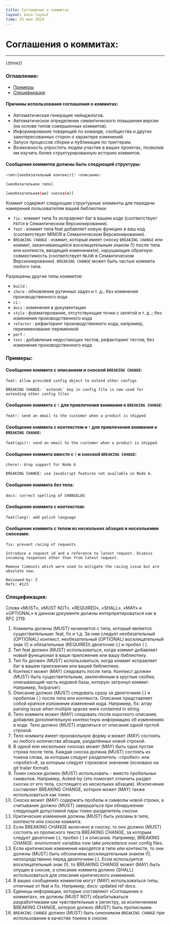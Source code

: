```yaml
---
title: Соглашения о коммитах
layout: base-layout
time: 25 мая 2024
---
```


# Соглашения о коммитах:
---

<time>{{time}}</time>

### Оглавление:

- [Примеры](#примеры)
- [Спецификация](#спецификация)

#### Причины использования соглашения о коммитах:
- Автоматическая генерация чейнджлогов.
- Автоматическое определение семантического повышения версии (на основе типов совершенных коммитов).
- Информирование товарищей по команде, сообщества и других заинтересованных сторон о характере изменений.
- Запуск процессов сборки и публикации по триггерам.
- Возможность упростить людям участие в ваших проектах, позволив им изучить более структурированную историю коммитов.
  
#### Сообщения коммитов должны быть следующей структуры:

```bash
<тип>[необязательный контекст]: <описание>

[необязательное тело]

[необязательная(ые) сноска(и)]
```

Коммит содержит следующие структурные элементы для передачи намерений пользователям вашей библиотеки:

- `fix` : коммит типа fix исправляет баг в вашем коде (соответствует `PATCH` в Cемантическом Версионировании).
- `feat` : коммит типа feat добавляет новую функцию в ваш код (соответствует MINOR в Cемантическом Версионировании).
- `BREAKING CHANGE` : коммит, который имеет сноску `BREAKING CHANGE` или коммит, заканчивающийся восклицательным знаком (!) после типа или контекста, вводящий изменение(я), нарушающие обратную совместимость (соответствует `MAJOR` в Cемантическом Версионировании). `BREAKING CHANGE` может быть частью коммита любого типа.

Разрешены другие типы коммитов:

- `build` :
- `chore` : обновление рутинных задач и т. д.; без изменения производственного кода
- `ci` :
- `docs` : изменения в документации
- `style` : форматирование, отсутствующие точки с запятой и т. д .; без изменения производственного кода
- `refactor` : рефакторинг производственного кода, например, переименование переменной
- `perf` :
- `test` : добавление недостающих тестов, рефакторинг тестов; без изменения производственного кода

### Примеры:

#### Сообщение коммита с описанием и сноской `BREAKING CHANGE`:
```
feat: allow provided config object to extend other configs

BREAKING CHANGE: `extends` key in config file is now used for extending other config files
```

#### Сообщение коммита с `!` для привлечения внимания к `BREAKING CHANGE`:
```
feat!: send an email to the customer when a product is shipped
```

#### Сообщение коммита с контекстом и `!` для привлечения внимания к `BREAKING CHANGE`:
```
feat(api)!: send an email to the customer when a product is shipped
```

#### Сообщение коммита вместе с `!` и сноской `BREAKING CHANGE`:
```
chore!: drop support for Node 6

BREAKING CHANGE: use JavaScript features not available in Node 6.
```

#### Сообщение коммита без тела:
```
docs: correct spelling of CHANGELOG
```

#### Сообщение коммита с контекстом:
```
feat(lang): add polish language
```

#### Сообщение коммита с телом из нескольких абзацев и несколькими сносками:
```
fix: prevent racing of requests

Introduce a request id and a reference to latest request. Dismiss
incoming responses other than from latest request.

Remove timeouts which were used to mitigate the racing issue but are
obsolete now.

Reviewed-by: Z
Refs: #123
```

### Спецификация:

Слова «MUST», «MUST NOT», «REQUIRED», «SHALL», «MAY» и «OPTIONAL» в данном документе должны интерпретироваться как в RFC 2119.

1. Коммиты должны (MUST) начинается с типа, который является существительным: feat, fix и т.д. За ним следует необязательный (OPTIONAL) контекст, необязательный (OPTIONAL) восклицательный знак (!) и обязательные (REQUIRED) двоеточие (:) и пробел ( ). 
2. Тип feat должен (MUST) использоваться, когда коммит добавляет новый функционал в ваше приложение или вашу библиотеку.
3. Тип fix должен (MUST) использоваться, когда коммит исправляет баг в вашем приложении или вашей библиотеке.
4. Контекст может (MAY) следовать после типа. Контекст должен (MUST) быть существительным, заключённым в круглые скобки, описывающий часть кодовой базы, которую затронул коммит. Например, fix(parser).
5. Описание должно (MUST) следовать сразу за двоеточием (:) и пробелом ( ) после типа или контекста. Описание представляет собой краткое изложение изменений кода. Например, fix: array parsing issue when multiple spaces were contained in string.
6. Тело коммита может (MAY) следовать после короткого описания, добавляя дополнительную контекстную информацию об изменениях в коде. Тело должно (MUST) отделяться от описания одной пустой строкой.
7. Тело коммита имеет произвольную форму и может (MAY) состоять из любого количества абзацев, разделённых новой строкой.
8. В одной или нескольких сносках может (MAY) быть одна пустая строка после тела. Каждая сноска должна (MUST) состоять из токена слова, за которым следует разделитель :<пробел> или <пробел>#, за которым следует строковое значение (основано на git trailer format).
9. Токен сноски должен (MUST) использовать - вместо пробельных символов. Например, Acked-by (это помогает отличить раздел сноски от его тела, состоящего из нескольких абзацев). Исключение составляет BREAKING CHANGE, которое может (MAY) также использоваться как токен.
10. Сноска может (MAY) содержать пробелы и символы новой строки, а считывание должно (MUST) завершаться при обнаружении следующей допустимой пары токен-разделитель сноски.
11. Критические изменения должны (MUST) быть указаны в типе, контексте или сноске коммита.
12. Если BREAKING CHANGE включено в сноску, то оно должно (MUST) состоять из прописного текста BREAKING CHANGE, за которым следует двоеточие (:), пробел ( ) и описание. Например, BREAKING CHANGE: environment variables now take precedence over config files.
13. Если критические изменения находятся в типе или контексте, то они должны (MUST) быть обозначены восклицательным знаком (!), непосредственно перед двоеточием (:). Если используется восклицательный знак (!), то BREAKING CHANGE может (MAY) быть опущен в сноске, а описание коммита должно (SHALL) использоваться для описания критического изменения.
14. В ваших сообщениях коммитов могут (MAY) использоваться типы, отличные от feat и fix. Например, docs: updated ref docs.
15. Единицы информации, которые составляют «Соглашение о коммитах», не должны (MUST NOT) обрабатываться разработчиками как чувствительные к регистру, за исключением BREAKING CHANGE, которое должно (MUST) быть прописными.
16. `BREAKING-CHANGE` должен (MUST) быть синонимом `BREAKING CHANGE` при использовании в качестве токена в сноске.